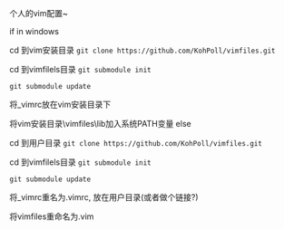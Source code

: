 个人的vim配置~


if in windows

  cd 到vim安装目录
  `git clone https://github.com/KohPoll/vimfiles.git`

  cd 到vimfilels目录
  `git submodule init`

  `git submodule update`

  将_vimrc放在vim安装目录下

  将vim安装目录\vimfiles\lib加入系统PATH变量
else

  cd 到用户目录
  `git clone https://github.com/KohPoll/vimfiles.git`

  cd 到vimfilels目录
  `git submodule init`

  `git submodule update`

  将_vimrc重名为.vimrc, 放在用户目录(或者做个链接?)

  将vimfiles重命名为.vim
